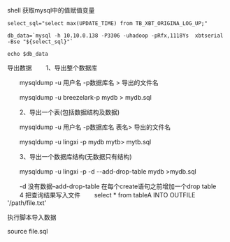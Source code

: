 shell 获取mysql中的值赋值变量

```shell
select_sql="select max(UPDATE_TIME) from TB_XBT_ORIGINA_LOG_UP;"

db_data=`mysql -h 10.10.0.138 -P3306 -uhadoop -pRfx,1118Ys  xbtserial -Bse "${select_sql}"`

echo $db_data
```

导出数据
　　1、导出整个数据库

　　mysqldump -u 用户名 -p数据库名 > 导出的文件名

　　mysqldump -u breezelark-p mydb > mydb.sql

　　2、导出一个表(包括数据结构及数据)

　　mysqldump -u 用户名 -p数据库名 表名> 导出的文件名

　　mysqldump -u lingxi -p mydb mytb> mytb.sql

　　3、导出一个数据库结构(无数据只有结构)

　　mysqldump -u lingxi -p -d --add-drop-table mydb >mydb.sql

　　-d 没有数据–add-drop-table 在每个create语句之前增加一个drop table
　　4 把查询结果写入文件
　　select * from tableA  INTO OUTFILE '/path/file.txt'

执行脚本导入数据

source file.sql
